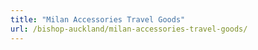 ```yaml
---
title: "Milan Accessories Travel Goods"
url: /bishop-auckland/milan-accessories-travel-goods/
---
```

